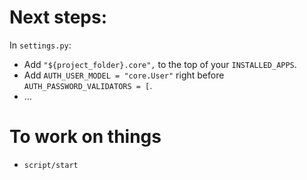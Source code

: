 # Next steps:

In `settings.py`:

- Add `"${project_folder}.core",` to the top of your `INSTALLED_APPS`.
- Add `AUTH_USER_MODEL = "core.User"` right before `AUTH_PASSWORD_VALIDATORS = [`.
- …

# To work on things

- `script/start`
